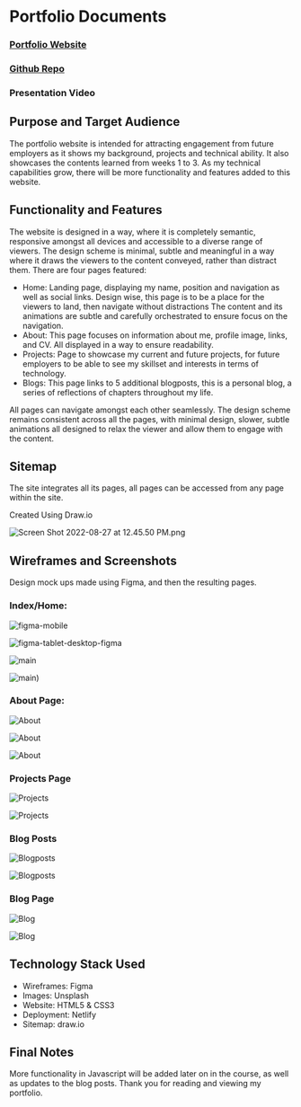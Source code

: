 # Portfolio Documents

### [Portfolio Website](https://divijseth.netlify.app/index.html)

### [Github Repo](https://github.com/DjSeth1/DivijSeth_T1A2)

### Presentation Video

## Purpose and Target Audience

The portfolio website is intended for attracting engagement from future employers as it shows my background, projects and technical ability. It also showcases the contents learned from weeks 1 to 3. As my technical capabilities grow, there will be more functionality and features added to this website. 

## Functionality and Features

The website is designed in a way, where it is completely semantic, responsive amongst all devices and accessible to a diverse range of viewers. The design scheme is minimal, subtle and meaningful in a way where it draws the viewers to the content conveyed, rather than distract them. There are four pages featured:

- Home: Landing page, displaying my name, position and navigation as well as social links. Design wise,  this page is to be a place for the viewers to land, then navigate without distractions The content and its animations are subtle and carefully orchestrated to ensure focus on the navigation.
- About: This page focuses on information about me, profile image, links, and CV. All displayed in a way to ensure readability.
- Projects: Page to showcase my current and future projects, for future employers to be able to see my skillset and interests in terms of technology.
- Blogs: This page links to 5 additional blogposts, this is a personal blog, a series of reflections of chapters throughout my life.

All pages can navigate amongst each other seamlessly. The design scheme remains consistent across all the pages, with minimal design, slower, subtle animations all designed to relax the viewer and allow them to engage with the content.

## Sitemap

The site integrates all its pages, all pages can be accessed from any page within the site. 

Created Using Draw.io

![Screen Shot 2022-08-27 at 12.45.50 PM.png](/Screenshots/sitemap.png)

## Wireframes and Screenshots

Design mock ups made using Figma, and then the resulting pages.

### Index/Home:

![figma-mobile](/Screenshots/main-m-figma.png)

![figma-tablet-desktop-figma](/Screenshots/main-td-figma.png)

![main](/Screenshots/main-mt-live.png)

![main](Screenshots/main-d-live.png)) 

### About Page:

![About](/Screenshots/about-mt-figma.png)

![About](/Screenshots/about-d-figma.png) 

![About](/Screenshots/about-mt-live.png)
  

### Projects Page

![Projects](/Screenshots/projects-mtd-figma.png)

![Projects](/Screenshots/projects-mtd-live.png)

### Blog Posts

![Blogposts](/Screenshots/blogpost-figma.png)

![Blogposts](/Screenshots/blogpost-live.png)

### Blog Page

![Blog](/Screenshots/blog-figma.png)

![Blog](/Screenshots/blog-live.png)

## Technology Stack Used

- Wireframes: Figma
- Images: Unsplash
- Website: HTML5 & CSS3
- Deployment: Netlify
- Sitemap: draw.io

## Final Notes

More functionality in Javascript will be added later on in the course, as well as updates to the blog posts. Thank you for reading and viewing my portfolio.